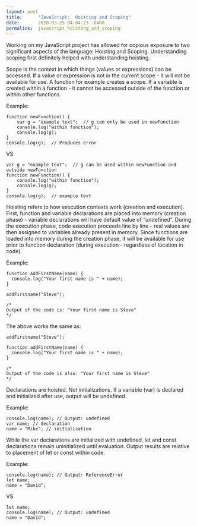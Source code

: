 ```yaml
---
layout: post
title:      "JavaScript:  Hoisting and Scoping"
date:       2020-03-25 04:04:23 -0400
permalink:  javascript_hoisting_and_scoping
---
```



Working on my JavaScript project has allowed for copious exposure to two significant aspects of the language:  Hoisting and Scoping.  Understanding scoping first definitely helped with understanding hoisting.    

Scope is the context in which things (values or expressions) can be accessed.  If a value or expression is not in the current scope - it will not be available for use.  A function for example creates a scope.  If a variable is created within a function - it cannot be accessed outside of the function or within other functions.  

Example:  
```
function newFunction() {
    var g = "example text";  // g can only be used in newFunction
    console.log("within function");
    console.log(g);
}
console.log(g);  // Produces error

```

VS

```
var g = "example text";  // g can be used within newFunction and outside newFunction
function newFunction() {    
    console.log("within function");
    console.log(g);
}
console.log(g);  // example text

```

Hoisting refers to how execution contexts work (creation and execution).  First, function and variable declarations are placed into memory (creation phase) - variable declarations will have default value of “undefined”.  During the execution phase, code execution proceeds line by line - real values are then assigned to variables already present in memory.  Since functions are loaded into memory during the creation phase, it will be available for use prior to function declaration (during execution - regardless of location in code).  

Example:
```
function addFirstName(name) {
  console.log("Your first name is " + name);
}

addFirstname("Steve");

/*
Output of the code is: "Your first name is Steve"
*/

```

The above works the same as:  

```
addFirstname("Steve");

function addFirstName(name) {
  console.log("Your first name is " + name);
}

/*
Output of the code is also: "Your first name is Steve"
*/

```

Declarations are hoisted.  Not initializations. If a variable (var) is declared and initialized after use, output will be undefined.

Example:  
```
console.log(name); // Output: undefined 
var name; // declaration
name = "Mike"; // initialization

```

While the var declarations are initialized with undefined, let and const declarations remain uninitialized until evaluation. Output results are relative to placement of let or const within code.

Example:
```
console.log(name); // Output: ReferenceError
let name; 
name = "David";

```

VS

```
let name; 
console.log(name); // Output: undefined
name = "David";

```


